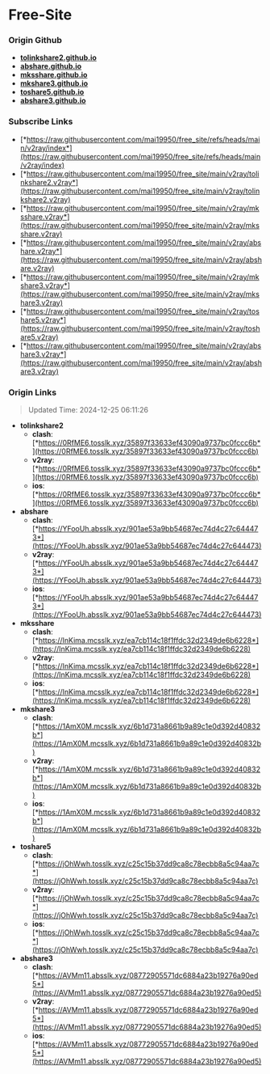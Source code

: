 # Free-Site

### Origin Github

- [**tolinkshare2.github.io**](https://github.com/tolinkshare2/tolinkshare2.github.io)
- [**abshare.github.io**](https://github.com/abshare/abshare.github.io)
- [**mksshare.github.io**](https://github.com/mksshare/mksshare.github.io)
- [**mkshare3.github.io**](https://github.com/mkshare3/mkshare3.github.io)
- [**toshare5.github.io**](https://github.com/toshare5/toshare5.github.io)
- [**abshare3.github.io**](https://github.com/abshare3/abshare3.github.io)

### Subscribe Links

- [*https://raw.githubusercontent.com/mai19950/free_site/refs/heads/main/v2ray/index*](https://raw.githubusercontent.com/mai19950/free_site/refs/heads/main/v2ray/index)
- [*https://raw.githubusercontent.com/mai19950/free_site/main/v2ray/tolinkshare2.v2ray*](https://raw.githubusercontent.com/mai19950/free_site/main/v2ray/tolinkshare2.v2ray)
- [*https://raw.githubusercontent.com/mai19950/free_site/main/v2ray/mksshare.v2ray*](https://raw.githubusercontent.com/mai19950/free_site/main/v2ray/mksshare.v2ray)
- [*https://raw.githubusercontent.com/mai19950/free_site/main/v2ray/abshare.v2ray*](https://raw.githubusercontent.com/mai19950/free_site/main/v2ray/abshare.v2ray)
- [*https://raw.githubusercontent.com/mai19950/free_site/main/v2ray/mkshare3.v2ray*](https://raw.githubusercontent.com/mai19950/free_site/main/v2ray/mkshare3.v2ray)
- [*https://raw.githubusercontent.com/mai19950/free_site/main/v2ray/toshare5.v2ray*](https://raw.githubusercontent.com/mai19950/free_site/main/v2ray/toshare5.v2ray)
- [*https://raw.githubusercontent.com/mai19950/free_site/main/v2ray/abshare3.v2ray*](https://raw.githubusercontent.com/mai19950/free_site/main/v2ray/abshare3.v2ray)

### Origin Links

> Updated Time: 2024-12-25 06:11:26

- **tolinkshare2**
  - **clash**: [*https://0RfME6.tosslk.xyz/35897f33633ef43090a9737bc0fccc6b*](https://0RfME6.tosslk.xyz/35897f33633ef43090a9737bc0fccc6b)
  - **v2ray**: [*https://0RfME6.tosslk.xyz/35897f33633ef43090a9737bc0fccc6b*](https://0RfME6.tosslk.xyz/35897f33633ef43090a9737bc0fccc6b)
  - **ios**: [*https://0RfME6.tosslk.xyz/35897f33633ef43090a9737bc0fccc6b*](https://0RfME6.tosslk.xyz/35897f33633ef43090a9737bc0fccc6b)
- **abshare**
  - **clash**: [*https://YFooUh.absslk.xyz/901ae53a9bb54687ec74d4c27c644473*](https://YFooUh.absslk.xyz/901ae53a9bb54687ec74d4c27c644473)
  - **v2ray**: [*https://YFooUh.absslk.xyz/901ae53a9bb54687ec74d4c27c644473*](https://YFooUh.absslk.xyz/901ae53a9bb54687ec74d4c27c644473)
  - **ios**: [*https://YFooUh.absslk.xyz/901ae53a9bb54687ec74d4c27c644473*](https://YFooUh.absslk.xyz/901ae53a9bb54687ec74d4c27c644473)
- **mksshare**
  - **clash**: [*https://InKima.mcsslk.xyz/ea7cb114c18f1ffdc32d2349de6b6228*](https://InKima.mcsslk.xyz/ea7cb114c18f1ffdc32d2349de6b6228)
  - **v2ray**: [*https://InKima.mcsslk.xyz/ea7cb114c18f1ffdc32d2349de6b6228*](https://InKima.mcsslk.xyz/ea7cb114c18f1ffdc32d2349de6b6228)
  - **ios**: [*https://InKima.mcsslk.xyz/ea7cb114c18f1ffdc32d2349de6b6228*](https://InKima.mcsslk.xyz/ea7cb114c18f1ffdc32d2349de6b6228)
- **mkshare3**
  - **clash**: [*https://1AmX0M.mcsslk.xyz/6b1d731a8661b9a89c1e0d392d40832b*](https://1AmX0M.mcsslk.xyz/6b1d731a8661b9a89c1e0d392d40832b)
  - **v2ray**: [*https://1AmX0M.mcsslk.xyz/6b1d731a8661b9a89c1e0d392d40832b*](https://1AmX0M.mcsslk.xyz/6b1d731a8661b9a89c1e0d392d40832b)
  - **ios**: [*https://1AmX0M.mcsslk.xyz/6b1d731a8661b9a89c1e0d392d40832b*](https://1AmX0M.mcsslk.xyz/6b1d731a8661b9a89c1e0d392d40832b)
- **toshare5**
  - **clash**: [*https://jOhWwh.tosslk.xyz/c25c15b37dd9ca8c78ecbb8a5c94aa7c*](https://jOhWwh.tosslk.xyz/c25c15b37dd9ca8c78ecbb8a5c94aa7c)
  - **v2ray**: [*https://jOhWwh.tosslk.xyz/c25c15b37dd9ca8c78ecbb8a5c94aa7c*](https://jOhWwh.tosslk.xyz/c25c15b37dd9ca8c78ecbb8a5c94aa7c)
  - **ios**: [*https://jOhWwh.tosslk.xyz/c25c15b37dd9ca8c78ecbb8a5c94aa7c*](https://jOhWwh.tosslk.xyz/c25c15b37dd9ca8c78ecbb8a5c94aa7c)
- **abshare3**
  - **clash**: [*https://AVMm11.absslk.xyz/08772905571dc6884a23b19276a90ed5*](https://AVMm11.absslk.xyz/08772905571dc6884a23b19276a90ed5)
  - **v2ray**: [*https://AVMm11.absslk.xyz/08772905571dc6884a23b19276a90ed5*](https://AVMm11.absslk.xyz/08772905571dc6884a23b19276a90ed5)
  - **ios**: [*https://AVMm11.absslk.xyz/08772905571dc6884a23b19276a90ed5*](https://AVMm11.absslk.xyz/08772905571dc6884a23b19276a90ed5)
